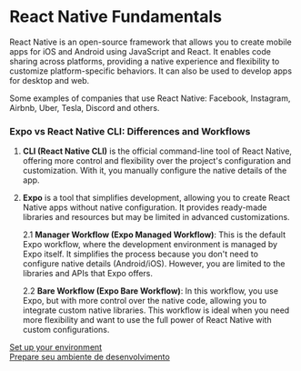 # React Native Fundamentals

React Native is an open-source framework that allows you to create mobile apps for iOS and Android using JavaScript and React. It enables code sharing across platforms, providing a native experience and flexibility to customize platform-specific behaviors. It can also be used to develop apps for desktop and web.

Some examples of companies that use React Native: Facebook, Instagram, Airbnb, Uber, Tesla, Discord and others.

### Expo vs React Native CLI: Differences and Workflows

1. **CLI (React Native CLI)** is the official command-line tool of React Native, offering more control and flexibility over the project's configuration and customization. With it, you manually configure the native details of the app.

2. **Expo** is a tool that simplifies development, allowing you to create React Native apps without native configuration. It provides ready-made libraries and resources but may be limited in advanced customizations.

   2.1 **Manager Workflow (Expo Managed Workflow)**: This is the default Expo workflow, where the development environment is managed by Expo itself. It simplifies the process because you don't need to configure native details (Android/iOS). However, you are limited to the libraries and APIs that Expo offers.

   2.2 **Bare Workflow (Expo Bare Workflow)**: In this workflow, you use Expo, but with more control over the native code, allowing you to integrate custom native libraries. This workflow is ideal when you need more flexibility and want to use the full power of React Native with custom configurations.

[Set up your environment](https://reactnative.dev/docs/set-up-your-environment)   
[Prepare seu ambiente de desenvolvimento](https://react-native.rocketseat.dev/)


